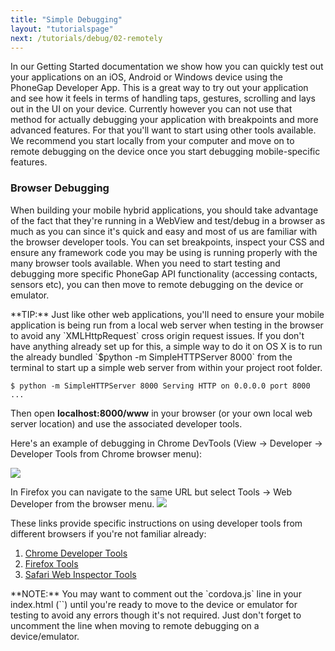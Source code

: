 ```yaml
---
title: "Simple Debugging"
layout: "tutorialspage"
next: /tutorials/debug/02-remotely
---
```


In our Getting Started documentation we show how you can quickly test out your applications on an iOS, Android or Windows device using the PhoneGap Developer App. This is a great way to try out your application and see how it feels in terms of handling taps, gestures, scrolling and lays out in the UI on your device. Currently however you can not use that method for actually debugging your application with breakpoints and more advanced features. For that you'll want to start using other tools available. We recommend you start locally from your computer and move on to remote debugging on the device once you start debugging mobile-specific features.

### Browser Debugging 

When building your mobile hybrid applications, you should take advantage of the fact that they're running in a WebView and test/debug in a browser as much as you can since it's quick and easy and most of us are familiar with the browser developer tools. You can set breakpoints, inspect your CSS and ensure any framework code you may be using is running properly with the many browser tools available.  When you need to start testing and debugging more specific PhoneGap API functionality (accessing contacts, sensors etc), you can then move to remote debugging on the device or emulator. 

<div class="alert--info">**TIP:**
Just like other web applications, you'll need to ensure your mobile application is being run from a local web server when testing in the browser to avoid any `XMLHttpRequest` cross origin request issues. If you don't have anything already set up for this, a simple way to do it on OS X is to run the already bundled `$python -m SimpleHTTPServer 8000` from the terminal to start up a simple web server from within your project root folder. </div>

`$ python -m SimpleHTTPServer 8000
Serving HTTP on 0.0.0.0 port 8000 ...`

Then open **localhost:8000/www** in your browser (or your own local web server location) and use the associated developer tools. 

Here's an example of debugging in Chrome DevTools (View -> Developer -> Developer Tools from Chrome browser menu):

![](/images/browser-debug-chrome.png)

In Firefox you can navigate to the same URL but select Tools -> Web Developer from the browser menu. 
![](/images/browser-firefox-debug.png)

These links provide specific instructions on using developer tools from different browsers if you're not familiar already:
1. [Chrome Developer Tools](https://developer.chrome.com/devtools)
2. [Firefox Tools](https://developer.mozilla.org/en-US/docs/Tools)
3. [Safari Web Inspector Tools](https://developer.apple.com/library/safari/documentation/AppleApplications/Conceptual/Safari_Developer_Guide/Introduction/Introduction.html) 

<div class="alert--warning">**NOTE:** You may want to 
comment out the `cordova.js` line in your index.html (`<script src="cordova.js"></script>`) until you're ready to move to the device or emulator for testing to avoid any errors though it's not required.  Just don't forget to uncomment the line when moving to remote debugging on a device/emulator.</div>


  




